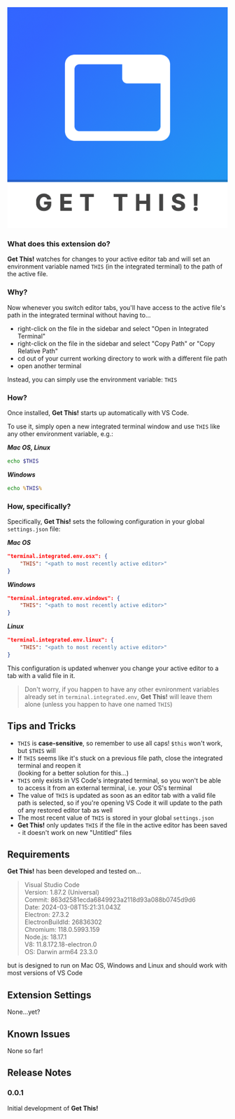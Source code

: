 <img src="src/icons/icon-512.png">

### What does this extension do?

**Get This!** watches for changes to your active editor tab and will set an environment variable named `THIS` (in the integrated terminal) to the path of the active file.

### Why?

Now whenever you switch editor tabs, you'll have access to the active file's path in the integrated terminal without having to...

- right-click on the file in the sidebar and select "Open in Integrated Terminal"
- right-click on the file in the sidebar and select "Copy Path" or "Copy Relative Path"
- cd out of your current working directory to work with a different file path
- open another terminal

Instead, you can simply use the environment variable: `THIS`

### How?

Once installed, **Get This!** starts up automatically with VS Code.

To use it, simply open a new integrated terminal window and use `THIS` like any other environment variable, e.g.:

***Mac OS, Linux***
```bash
echo $THIS
```

***Windows***
```cmd
echo %THIS%
```

### How, specifically?

Specifically, **Get This!** sets the following configuration in your global `settings.json` file:

***Mac OS***
```JSON
"terminal.integrated.env.osx": {
    "THIS": "<path to most recently active editor>"
}
```

***Windows***
```JSON
"terminal.integrated.env.windows": {
    "THIS": "<path to most recently active editor>"
}
```

***Linux***
```JSON
"terminal.integrated.env.linux": {
    "THIS": "<path to most recently active editor>"
}
```
This configuration is updated whenver you change your active editor to a tab with a valid file in it.
> Don't worry, if you happen to have any other evnironment variables already set in `terminal.integrated.env`, **Get This!** will leave them alone (unless you happen to have one named `THIS`)

## Tips and Tricks

- `THIS` is **case-sensitive**, so remember to use all caps! `$this` won't work, but `$THIS` will
- If `THIS` seems like it's stuck on a previous file path, close the integrated terminal and reopen it
<br/>(looking for a better solution for this...)
- `THIS` only exists in VS Code's integrated terminal, so you won't be able to access it from an external terminal, i.e. your OS's terminal
- The value of `THIS` is updated as soon as an editor tab with a valid file path is selected, so if you're opening VS Code it will update to the path of any restored editor tab as well
- The most recent value of `THIS` is stored in your global `settings.json`
- **Get This!** only updates `THIS` if the file in the active editor has been saved - it doesn't work on new "Untitled" files

## Requirements

**Get This!** has been developed and tested on...
> Visual Studio Code
<br/> Version: 1.87.2 (Universal)
<br/> Commit: 863d2581ecda6849923a2118d93a088b0745d9d6
<br/> Date: 2024-03-08T15:21:31.043Z
<br/> Electron: 27.3.2
<br/> ElectronBuildId: 26836302
<br/> Chromium: 118.0.5993.159
<br/> Node.js: 18.17.1
<br/> V8: 11.8.172.18-electron.0
<br/> OS: Darwin arm64 23.3.0

but is designed to run on Mac OS, Windows and Linux and should work with most versions of VS Code

## Extension Settings

None...yet?

## Known Issues

None so far!

## Release Notes

### 0.0.1

Initial development of **Get This!**

